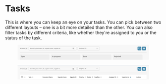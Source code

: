 # Tasks

This is where you can keep an eye on your tasks. You can pick between two different layouts – one is a bit more detailed than the other. You can also filter tasks by different criteria, like whether they're assigned to you or the status of the task.

<figure><img src="../.gitbook/assets/image (235).png" alt=""><figcaption></figcaption></figure>

<figure><img src="../.gitbook/assets/image (236).png" alt=""><figcaption></figcaption></figure>
